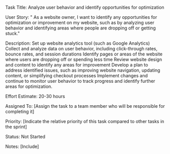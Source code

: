 Task Title:  Analyze user behavior and identify opportunities for optimization

User Story: " As a website owner, I want to identify any opportunities for optimization or improvement on my website, such as by analyzing user behavior and identifying areas where people are dropping off or getting stuck."

Description: 
Set up website analytics tool (such as Google Analytics)
Collect and analyze data on user behavior, including click-through rates, bounce rates, and session durations
Identify pages or areas of the website where users are dropping off or spending less time
Review website design and content to identify any areas for improvement
Develop a plan to address identified issues, such as improving website navigation, updating content, or simplifying checkout processes
Implement changes and continue to monitor user behavior to track progress and identify further areas for optimization.

Effort Estimate: 20-30 hours 

Assigned To: [Assign the task to a team member who will be responsible for completing it]

Priority: [Indicate the relative priority of this task compared to other tasks in the sprint]

Status: Not Started 

Notes: [Include]
